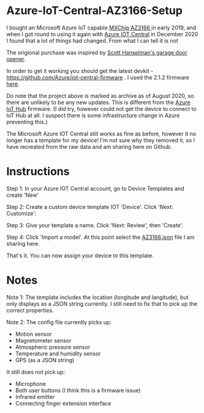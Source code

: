 # Azure-IoT-Central-AZ3166-Setup

I bought an Microsoft Azure IoT capable <A HREF="https://en.mxchip.com/az3166"> MXChip AZ3166 </A> in early 2019, and when I got round to using it again with <A HREF="https://azure.microsoft.com/en-au/services/iot-central/">Azure IOT Central</A> in December 2020 I found that a lot of things had changed. From what I can tell it is not 

The origional purchase was inspired by <A href="https://www.hanselman.com/blog/did-i-leave-the-garage-door-open-a-nocode-project-with-azure-iot-central-and-the-mxchip-devkit" >Scott Hanselman's garage door opener</A>.

In order to get it working you should get the latest devkit - https://github.com/Azure/iot-central-firmware . I used the 2.1.2 firmware <A HREF="https://github.com/Azure/iot-central-firmware/releases/tag/mxchip-v2.1.2"> here</A>.

Do note that the project above is marked as archive as of August 2020, so there are unlikely to be any new updates. This is different from the <A HREF="https://github.com/microsoft/devkit-sdk/releases/">Azure IoT Hub</A> firmware. (I did try, however could not get the device to connect to IoT Hub at all. I suspect there is some infrastructure change in Azure preventing this.)

The Microsoft Azure IOT Central still works as fine as before, however it no longer has a template for my device! I'm not sure why they removed it, so I have recreated from the raw data and am sharing here on Github.

# Instructions

Step 1: In your Azure IOT Central account, go to Device Templates and create 'New'

Step 2: Create a custom device template IOT 'Device'. Click 'Next: Customize':

Step 3: Give your template a name. Click 'Next: Review', then 'Create'.

Step 4: Click 'Import a model'. At this point select the <A HREF="https://github.com/andrewwhitten/Azure-IoT-Central-AZ3166-Setup/blob/main/AZ3166.json" >AZ3166.json</A> file I am sharing here.


That's it. You can now assign your device to this template.

# Notes

Note 1: The template includes the location (longitude and langitude), but only displays as a JSON string currently. I still need to fix that to pick up the correct properties.

Note 2: The config file currently picks up:

* Motion sensor
* Magnetometer sensor
* Atmospheric pressure sensor
* Temperature and humidity sensor
* GPS (as a JSON string)

It still does not pick up:

* Microphone
* Both user buttons (I think this is a firmware issue)
* Infrared emitter
* Connecting finger extension interface


